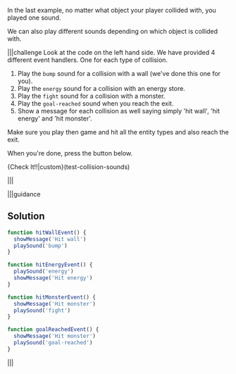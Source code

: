 In the last example, no matter what object your player collided with, you played one sound.

We can also play different sounds depending on which object is collided with.

|||challenge
Look at the code on the left hand side. We have provided 4 different event handlers. One for each type of collision.

1. Play the `bump` sound for a collision with a wall (we've done this one for you).
1. Play the `energy` sound for a collision with an energy store.
1. Play the `fight` sound for a collision with a monster.
1. Play the `goal-reached` sound when you reach the exit.
1. Show a message for each collision as well saying simply 'hit wall', 'hit energy' and 'hit monster'.

Make sure you play then game and hit all the entity types and also reach the exit.

When you're done, press the button below.

{Check It!!|custom}(test-collision-sounds)

|||

|||guidance

## Solution
```javascript
function hitWallEvent() {
  showMessage('Hit wall')
  playSound('bump')
}

function hitEnergyEvent() {
  playSound('energy')
  showMessage('Hit energy')
}

function hitMonsterEvent() {
  showMessage('Hit monster')
  playSound('fight')
}

function goalReachedEvent() {
  showMessage('Hit monster')
  playSound('goal-reached')
}
```

|||
